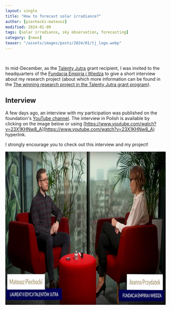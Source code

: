 ```yaml
---
layout: single
title: "How to forecast solar irradiance?"
author: [piechocki-mateusz]
modified: 2024-01-09
tags: [solar irradiance, sky observation, forecasting]
category: [news]
teaser: "/assets/images/posts/2024/01/tj_logo.webp"
---
```

<BR>

In mid-December, as the [Talenty Jutra](https://www.talentyjutra.pl/) grant recipient, I was invited to the headquarters of the [Fundacja Empiria i Wiedza](https://empiriaiwiedza.pl/) to give a short interview about my research project (about which more information can be found in the [The winning research project in the Talenty Jutra grant program](https://putvision.github.io/publication/talenty-jutra-competition/)).

## Interview

A few days ago, an interview with my participation was published on the foundation's [YouTube channel](https://www.youtube.com/@FundacjaEmpiriaiWiedza). The interview in Polish is available by clicking on the image below or using [https://www.youtube.com/watch?v=23X1KHNw8_A](https://www.youtube.com/watch?v=23X1KHNw8_A) hyperlink. 

I strongly encourage you to check out this interview and my project!

<p align="center">
    <a href="https://www.youtube.com/watch?v=23X1KHNw8_A" target="_blank">
        <img src="/assets/images/posts/2024/01/tj_interview.webp" height="480px" />
    </a>
</p>
